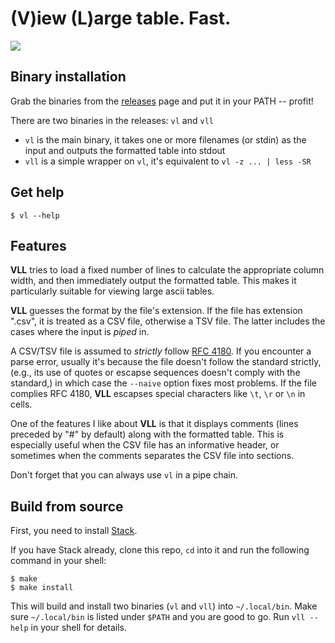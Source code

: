 (V)iew (L)arge table. Fast.
===========================

<a href="https://asciinema.org/a/03hTuK0wksayMLFjWFEmgKrZF" target="_blank">
  <img src="https://asciinema.org/a/03hTuK0wksayMLFjWFEmgKrZF.png" />
</a>


Binary installation
-------------------

Grab the binaries from
the [releases](https://github.com/w9/vll-haskell/releases) page and put it in
your PATH -- profit!

There are two binaries in the releases: `vl` and `vll`

  * `vl` is the main binary, it takes one or more filenames (or stdin) as the
    input and outputs the formatted table into stdout
  * `vll` is a simple wrapper on `vl`, it's equivalent to `vl -z ... | less -SR`


Get help
--------

    $ vl --help


Features
--------

**VLL** tries to load a fixed number of lines to calculate the appropriate
column width, and then immediately output the formatted table. This makes it
particularly suitable for viewing large ascii tables.

**VLL** guesses the format by the file's extension. If the file has extension
".csv", it is treated as a CSV file, otherwise a TSV file. The latter
includes the cases where the input is *piped* in.

A CSV/TSV file is assumed to *strictly* follow [RFC 4180](https://tools.ietf.org/html/rfc4180).
If you encounter a parse error, usually it's because the file doesn't follow
the standard strictly, (e.g., its use of quotes or escapse sequences doesn't
comply with the standard,) in which case the `--naive` option fixes most
problems. If the file complies RFC 4180, **VLL** escapses special characters
like `\t`, `\r` or `\n` in cells.

One of the features I like about **VLL** is that it displays comments (lines
preceded by "#" by default) along with the formatted table. This is especially
useful when the CSV file has an informative header, or sometimes when the
comments separates the CSV file into sections.

Don't forget that you can always use `vl` in a pipe chain.


Build from source
-----------------

First, you need to install [Stack](https://docs.haskellstack.org/en/stable/README/).

If you have Stack already, clone this repo, `cd` into it and run the following
command in your shell:

    $ make
    $ make install

This will build and install two binaries (`vl` and `vll`) into `~/.local/bin`.
Make sure `~/.local/bin` is listed under `$PATH` and you are good to go. Run `vll
--help` in your shell for details.
